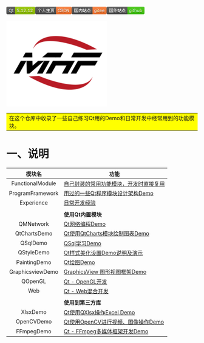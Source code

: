 <img src="README.assets/Qt-5.12.12-green.png">[![个人主页-CSDN-orange](README.assets/%E4%B8%AA%E4%BA%BA%E4%B8%BB%E9%A1%B5-CSDN-orange.png)](https://blog.csdn.net/qq_43627907?type=blog)[![国内站点-gitee-orange](README.assets/%E5%9B%BD%E5%86%85%E7%AB%99%E7%82%B9-gitee-orange.png)](https://gitee.com/mahuifa/QMDemo)[![国外站点-github-brightgreen](README.assets/%E5%9B%BD%E5%A4%96%E7%AB%99%E7%82%B9-github-brightgreen.png)](https://github.com/mahuifa/QMDemo)

![image-20220827211417219](README.assets/image-20220827211417219.png)



<table><tr><td bgcolor=#FFFF00>在这个仓库中收录了一些自己练习Qt用的Demo和日常开发中经常用到的功能模块。</td></tr></table>

# 一、说明

|      模块名      | 功能                                                         |
| :--------------: | ------------------------------------------------------------ |
| FunctionalModule | [自己封装的常用功能模块，开发时直接复用](./FunctionalModule/FunctionalModule.md) |
| ProgramFramework | [用过的一些Qt程序模块设计架构Demo](./ProgramFramework/ProgramFramework.md) |
|    Experience    | [日常开发经验](./Experience/Experience.md)                   |
|                  |                                                              |
|                  | **使用Qt内置模块**                                           |
|    QMNetwork     | [Qt网络编程Demo](./QMNetwork/QMNetwork.md)                   |
|   QtChartsDemo   | [Qt使用QtCharts模块绘制图表Demo](./QtChartsDemo/QtCharts.md) |
|     QSqlDemo     | [QSql学习Demo](./QSqlDemo/QSql.md)                           |
|    QStyleDemo    | [Qt样式美化设置Demo说明及演示](./QStyleDemo/QStyleDemo.md)   |
|   PaintingDemo   | [Qt绘图Demo](./PaintingDemo/PaintingDemo.md)                 |
| GraphicsviewDemo | [GraphicsView 图形视图框架Demo](./GraphicsviewDemo/GraphicsviewDemo.md) |
|     QOpenGL      | [Qt - OpenGL开发](./OpenGLDemo/OpenGLDemo.md)                |
|       Web        | [Qt - Web混合开发](./Web/Web.md)                             |
|                  |                                                              |
|                  | **使用到第三方库**                                           |
|     XlsxDemo     | [Qt使用QXlsx操作Excel Demo](./XlsxDemo/XlsxDemo.md)          |
|    OpenCVDemo    | [Qt使用OpenCV进行视频、图像操作Demo](./OpenCVDemo/OpenCVDemo.md) |
|    FFmpegDemo    | [Qt - FFmpeg多媒体框架开发Demo](./FFmpegDemo/FFmpegDemo.md)  |

